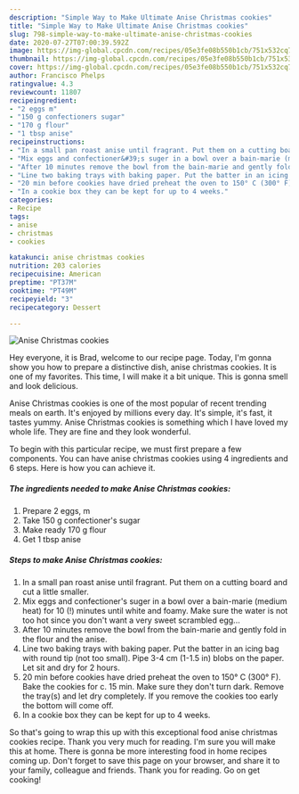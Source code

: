 ```yaml
---
description: "Simple Way to Make Ultimate Anise Christmas cookies"
title: "Simple Way to Make Ultimate Anise Christmas cookies"
slug: 798-simple-way-to-make-ultimate-anise-christmas-cookies
date: 2020-07-27T07:00:39.592Z
image: https://img-global.cpcdn.com/recipes/05e3fe08b550b1cb/751x532cq70/anise-christmas-cookies-recipe-main-photo.jpg
thumbnail: https://img-global.cpcdn.com/recipes/05e3fe08b550b1cb/751x532cq70/anise-christmas-cookies-recipe-main-photo.jpg
cover: https://img-global.cpcdn.com/recipes/05e3fe08b550b1cb/751x532cq70/anise-christmas-cookies-recipe-main-photo.jpg
author: Francisco Phelps
ratingvalue: 4.3
reviewcount: 11807
recipeingredient:
- "2 eggs m"
- "150 g confectioners sugar"
- "170 g flour"
- "1 tbsp anise"
recipeinstructions:
- "In a small pan roast anise until fragrant. Put them on a cutting board and cut a little smaller."
- "Mix eggs and confectioner&#39;s suger in a bowl over a bain-marie (medium heat) for 10 (!) minutes until white and foamy. Make sure the water is not too hot since you don&#39;t want a very sweet scrambled egg..."
- "After 10 minutes remove the bowl from the bain-marie and gently fold in the flour and the anise."
- "Line two baking trays with baking paper. Put the batter in an icing bag with round tip (not too small). Pipe 3-4 cm (1-1.5 in) blobs on the paper. Let sit and dry for 2 hours."
- "20 min before cookies have dried preheat the oven to 150° C (300° F). Bake the cookies for c. 15 min. Make sure they don&#39;t turn dark. Remove the tray(s) and let dry completely. If you remove the cookies too early the bottom will come off."
- "In a cookie box they can be kept for up to 4 weeks."
categories:
- Recipe
tags:
- anise
- christmas
- cookies

katakunci: anise christmas cookies 
nutrition: 203 calories
recipecuisine: American
preptime: "PT37M"
cooktime: "PT49M"
recipeyield: "3"
recipecategory: Dessert

---
```



![Anise Christmas cookies](https://img-global.cpcdn.com/recipes/05e3fe08b550b1cb/751x532cq70/anise-christmas-cookies-recipe-main-photo.jpg)

Hey everyone, it is Brad, welcome to our recipe page. Today, I'm gonna show you how to prepare a distinctive dish, anise christmas cookies. It is one of my favorites. This time, I will make it a bit unique. This is gonna smell and look delicious.



Anise Christmas cookies is one of the most popular of recent trending meals on earth. It's enjoyed by millions every day. It's simple, it's fast, it tastes yummy. Anise Christmas cookies is something which I have loved my whole life. They are fine and they look wonderful.


To begin with this particular recipe, we must first prepare a few components. You can have anise christmas cookies using 4 ingredients and 6 steps. Here is how you can achieve it.

<!--inarticleads1-->

##### The ingredients needed to make Anise Christmas cookies:

1. Prepare 2 eggs, m
1. Take 150 g confectioner&#39;s sugar
1. Make ready 170 g flour
1. Get 1 tbsp anise




<!--inarticleads2-->

##### Steps to make Anise Christmas cookies:

1. In a small pan roast anise until fragrant. Put them on a cutting board and cut a little smaller.
1. Mix eggs and confectioner&#39;s suger in a bowl over a bain-marie (medium heat) for 10 (!) minutes until white and foamy. Make sure the water is not too hot since you don&#39;t want a very sweet scrambled egg...
1. After 10 minutes remove the bowl from the bain-marie and gently fold in the flour and the anise.
1. Line two baking trays with baking paper. Put the batter in an icing bag with round tip (not too small). Pipe 3-4 cm (1-1.5 in) blobs on the paper. Let sit and dry for 2 hours.
1. 20 min before cookies have dried preheat the oven to 150° C (300° F). Bake the cookies for c. 15 min. Make sure they don&#39;t turn dark. Remove the tray(s) and let dry completely. If you remove the cookies too early the bottom will come off.
1. In a cookie box they can be kept for up to 4 weeks.




So that's going to wrap this up with this exceptional food anise christmas cookies recipe. Thank you very much for reading. I'm sure you will make this at home. There is gonna be more interesting food in home recipes coming up. Don't forget to save this page on your browser, and share it to your family, colleague and friends. Thank you for reading. Go on get cooking!
